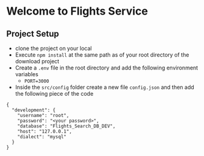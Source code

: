 # Welcome to Flights Service 

## Project Setup
- clone the project on your local 
- Execute `npm install` at the same path as of your root directory of the download project
- Create a `.env` file in the root directory and add the following environment variables
    -  `PORT=3000`
- Inside the `src/config` folder create a new file `config.json` and then add the following piece of the code
```
{
  "development": {
    "username": "root",
    "password": "<your password>",
    "database": "Flights_Search_DB_DEV",
    "host": "127.0.0.1",
    "dialect": "mysql"
  }
}

```
